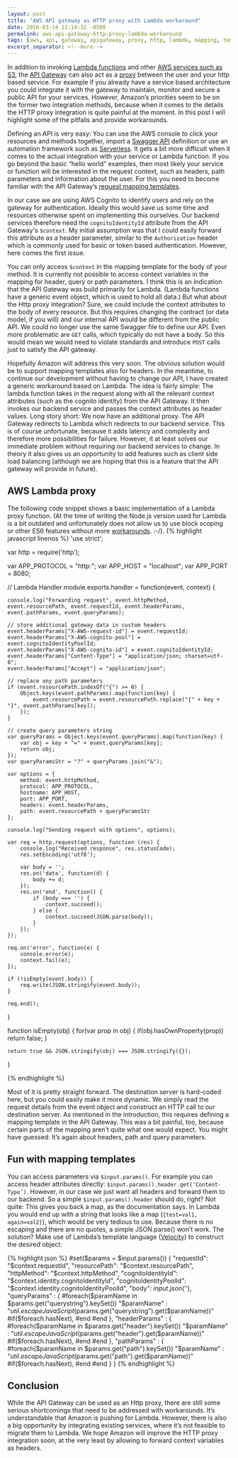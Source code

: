```yaml
---
layout: post
title: "AWS API gateway as HTTP proxy with Lambda workaround"
date: 2016-03-14 21:14:32 -0500
permalink: aws-api-gateway-http-proxy-lambda-workaround
tags: [aws, api, gateway, apigateway, proxy, http, lambda, mapping, template, cognito, context]
excerpt_separator: <!--more-->
---
```


In addition to invoking [Lambda functions](http://docs.aws.amazon.com/apigateway/latest/developerguide/integrating-api-with-aws-services-lambda.html) and other [AWS services such as S3](http://docs.aws.amazon.com/apigateway/latest/developerguide/integrating-api-with-aws-services-s3.html), the [API Gateway](https://aws.amazon.com/api-gateway/) can also act as a [proxy](http://docs.aws.amazon.com/apigateway/latest/developerguide/getting-started-mappings.html) between the user and your http based service. For example if you already have a service based architecture you could integrate it with the gateway to maintain, monitor and secure a public API for your services. However, Amazon’s priorities seem to be on the former two integration methods, because when it comes to the details the HTTP proxy integration is quite painful at the moment. In this post I will highlight some of the pitfalls and provide workarounds.
<!--more-->

Defining an API is very easy: You can use the AWS console to click your resources  and methods together, import a [Swagger API](http://swagger.io/) definition or use an automation framework such as [Serverless](https://github.com/serverless/serverless). It gets a bit more difficult when it comes to the actual integration with your service or Lambda function. If you go beyond the basic “hello world” examples, then most likely your service or function will be interested in the request context, such as headers, path parameters and information about the user. For this you need to become familiar with the API Gateway’s [request mapping templates](http://docs.aws.amazon.com/apigateway/latest/developerguide/api-gateway-mapping-template-reference.html).

In our case we are using AWS Cognito to identify users and rely on the gateway for authentication. Ideally this would save us some time and resources
otherwise spent on implementing this ourselves. Our backend services therefore need the `cognitoIdentityId` attribute from the API Gateway's `$context`. My initial assumption was that I could easily forward this attribute as a header parameter, similar to the `Authorization` header which is commonly used for basic or token based authentication. However, here comes the first issue.

You can only access `$context` in the mapping template for the body of your method. It is currently not possible to access context variables in the mapping for header, query or path parameters. I think this is an indication that the API Gateway was build primarily for Lambda. (Lambda functions have a generic event object, which is used to hold all data.) But what about the Http proxy integration? Sure, we could include the context attributes to the body of every resource. But this requires changing the contract (or data model, if you will) and our internal API would be different from the public API. We could no longer use the same Swagger file to define our API. Even more problematic are `GET` calls, which typically do not have a body. So this would mean we would need to violate standards and introduce `POST` calls just to satisfy the API gateway.

Hopefully Amazon will address this very soon. The obvious solution would be to support mapping templates also for headers. In the meantime, to continue our development without having to change our API, I have created a generic workaround based on Lambda. The idea is fairly simple: The lambda function takes in the request along with all the relevant context attributes (such as the cognito identity) from the API Gateway. It then invokes our backend service and passes the context attributes as header values. Long story short: We now have an additional proxy. The API Gateway redirects to Lambda which redirects to our backend service. This is of course unfortunate, because it adds latency and complexity and therefore more possibilities for failure. However, it at least solves our immediate problem without requiring our backend services to change. In theory it also gives us an opportunity to add features such as client side load balancing (although we are hoping that this is a feature that the API gateway will provide in future).

## AWS Lambda proxy
The following code snippet shows a basic implementation of a Lambda proxy function. (At the time of writing the Node.js version used for Lambda is a bit outdated and unfortunately does not allow us to use block scoping or other ES6 features without more [workarounds](http://www.rricard.me/es6/aws/lambda/nodejs/2015/11/29/es6-on-aws-lambda.html). :-/). 
{% highlight javascript linenos %}
'use strict';

var http = require('http');

var APP_PROTOCOL = "http:";
var APP_HOST = "localhost";
var APP_PORT = 8080;

// Lambda Handler
module.exports.handler = function(event, context) {

    console.log("Forwarding request", event.httpMethod, event.resourcePath, event.requestId, event.headerParams, event.pathParams, event.queryParams);

    // store additional gateway data in custom headers
    event.headerParams["X-AWS-request-id"] = event.requestId;
    event.headerParams["X-AWS-cognito-pool"] = event.cognitoIdentityPoolId;
    event.headerParams["X-AWS-cognito-id"] = event.cognitoIdentityId;
    event.headerParams["Content-Type"] = "application/json; charset=utf-8";
    event.headerParams["Accept"] = "application/json";
    
    // replace any path parameters
    if (event.resourcePath.indexOf("{") >= 0) {
        Object.keys(event.pathParams).map(function(key) {
            event.resourcePath = event.resourcePath.replace("{" + key + "}", event.pathParams[key]); 
        });
    }
        
    // create query parameters string
    var queryParams = Object.keys(event.queryParams).map(function(key) {
        var obj = key + "=" + event.queryParams[key];
        return obj;
    });
    var queryParamsStr = "?" + queryParams.join("&");

    var options = {
        method: event.httpMethod,
        protocol: APP_PROTOCOL,
        hostname: APP_HOST,
        port: APP_PORT,
        headers: event.headerParams,
        path: event.resourcePath + queryParamsStr
    };

    console.log("Sending request with options", options);

    var req = http.request(options, function (res) {
        console.log("Received response", res.statusCode);
        res.setEncoding('utf8');
        
        var body = '';
        res.on('data', function(d) {
            body += d;
        });
        res.on('end', function() {
            if (body === '') {
			    context.succeed();
            } else {
                context.succeed(JSON.parse(body));
            }
        });
    });

    req.on('error', function(e) {
        console.error(e);
        context.fail(e);
    });
    
    if (!isEmpty(event.body)) {
        req.write(JSON.stringify(event.body));
    }

    req.end();
}

function isEmpty(obj) {
    for(var prop in obj) {
        if(obj.hasOwnProperty(prop))
            return false;
    }

    return true && JSON.stringify(obj) === JSON.stringify({});
}

{% endhighlight %}


Most of it is pretty straight forward. The destination server is hard-coded here, but you could easily make it more dynamic. We simply read the request details from the event object and construct an HTTP call to our destination server. As mentioned in the introduction, this requires defining a mapping template in the API Gateway. This was a bit painful, too, because certain parts of the mapping aren’t quite what one would expect. You might have guessed: It’s again about headers, path and query parameters.

## Fun with mapping templates
You can access parameters via `$input.params()`. For example you can access header attributes directly: `$input.params().header.get('Content-Type’)`. However, in our case we just want all headers and forward them to our backend. So a simple `$input.params().header` should do, right? Not quite: This gives you back a map, as the documentation says. In Lambda you would end up with a string that looks like a map (`{test=val1, again=val2}`), which would be very tedious to use. Because there is no escaping and there are no quotes, a simple JSON.parse() won’t work. The solution? Make use of Lambda’s template language ([Velocity](http://velocity.apache.org/engine/devel/vtl-reference-guide.html)) to construct the desired object:

{% highlight json %}
#set($params = $input.params())
{
  "requestId": "$context.requestId",
  "resourcePath": "$context.resourcePath",
  "httpMethod": "$context.httpMethod",
  "cognitoIdentityId": "$context.identity.cognitoIdentityId",
  "cognitoIdentityPoolId": "$context.identity.cognitoIdentityPoolId",
  "body": $input.json('$'),
  "queryParams" : {
      #foreach($paramName in $params.get("querystring").keySet())
        "$paramName" : "$util.escapeJavaScript($params.get("querystring").get($paramName))"
        #if($foreach.hasNext),
        #end
      #end
    },
  "headerParams" : {
     #foreach($paramName in $params.get("header").keySet())
       "$paramName" : "$util.escapeJavaScript($params.get("header").get($paramName))"
       #if($foreach.hasNext),
       #end
     #end
   },
  "pathParams" : {
     #foreach($paramName in $params.get("path").keySet())
       "$paramName" : "$util.escapeJavaScript($params.get("path").get($paramName))"
       #if($foreach.hasNext),
       #end
     #end
   }
}
{% endhighlight %}


## Conclusion
While the API Gateway can be used as an Http proxy, there are still some serious shortcomings that need to be addressed with workarounds. It’s understandable that Amazon is pushing for Lambda. However, there is also a big opportunity by integrating existing services, where it’s not feasible to migrate them to Lambda. We hope Amazon will improve the HTTP proxy integration soon, at the very least by allowing to forward context variables as headers.